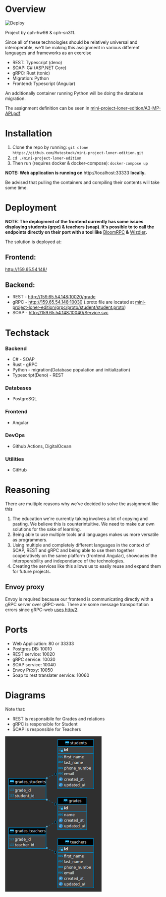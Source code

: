 # Overview
![Deploy](https://github.com/Mutestock/mini-project-loner-edition/actions/workflows/deploy.yml/badge.svg)

Project by cph-hw98 & cph-sn311.

Since all of these technologies should be relatively universal and interoperable, we'll be making this assignment in various different languages and frameworks as an exercise 


- REST: Typescript (deno) 
- SOAP: C# (ASP.NET Core)
- gRPC: Rust (tonic) 
- Migration: Python
- Frontend: Typescript (Angular)

An additionally container running Python will be doing the database migration.

The assignment definition can be seen in [mini-project-loner-edition/A3-MP-API.pdf](https://github.com/Mutestock/mini-project-loner-edition/blob/master/A3-MP-API.pdf)

# Installation

1. Clone the repo by running: `git clone https://github.com/Mutestock/mini-project-loner-edition.git`
2. `cd ./mini-project-loner-edition`
3. Then run (requires docker & docker-compose): `docker-compose up`

**NOTE: Web application is running on** http://localhost:33333 **locally.**

Be advised that pulling the containers and compiling their contents will take some time.

# Deployment 
**NOTE: The deployment of the frontend currently has some issues displaying students (grpc) & teachers (soap). It's possible to to call the endpoints directly on their port with a tool like** [BloomRPC](https://github.com/uw-labs/bloomrpc) **&** [Wizdler](https://chrome.google.com/webstore/detail/wizdler/oebpmncolmhiapingjaagmapififiakb?hl=en)**.**

The solution is deployed at:
## Frontend:
  http://159.65.54.148/

## Backend:
- REST - http://159.65.54.148:10020/grade
- gRPC - http://159.65.54.148:10030 (.proto file are located at [mini-project-loner-edition/grpc/proto/student/student.proto](https://github.com/Mutestock/mini-project-loner-edition/tree/master/grpc/proto/student))
- SOAP - http://159.65.54.148:10040/Service.svc

# Techstack
### Backend
- C# - SOAP
- Rust - gRPC
- Python - migration(Database population and initialization)
- Typescript(Deno) - REST

### Databases
- PostgreSQL

### Frontend
- Angular

### DevOps
- Github Actions, DigitalOcean

### Utilities
- GitHub

# Reasoning

There are multiple reasons why we've decided to solve the assignment like this

1.  The education we're currently taking involves a lot of copying and pasting. We believe this is counterintuitive. We need to make our own solutions for the sake of learning.
2. Being able to use multiple tools and languages makes us more versatile as programmers.
3. Using multiple and completely different languages in the context of SOAP, REST and gRPC and being able to use them together cooperatively on the same platform (frontend Angular), 
    showcases the interoperability and independance of the technologies.
4. Creating the services like this allows us to easily reuse and expand them for future projects.

## Envoy proxy
Envoy is required because our frontend is communicating directly with a gRPC server over gRPC-web. There are some message transportation errors since gRPC-web [uses http/2](https://grpc.io/blog/state-of-grpc-web/).


# Ports
- Web Application: 80 or 33333
- Postgres DB: 10010
- REST service: 10020
- gRPC service: 10030
- SOAP service: 10040
- Envoy Proxy: 10050
- Soap to rest translater service: 10060

# Diagrams
Note that:
- REST is responsibile for Grades and relations
- gRPC is responsible for Student
- SOAP is responsible for Teachers

![alt text](/resources/er_diagram.png "er_diagram")
